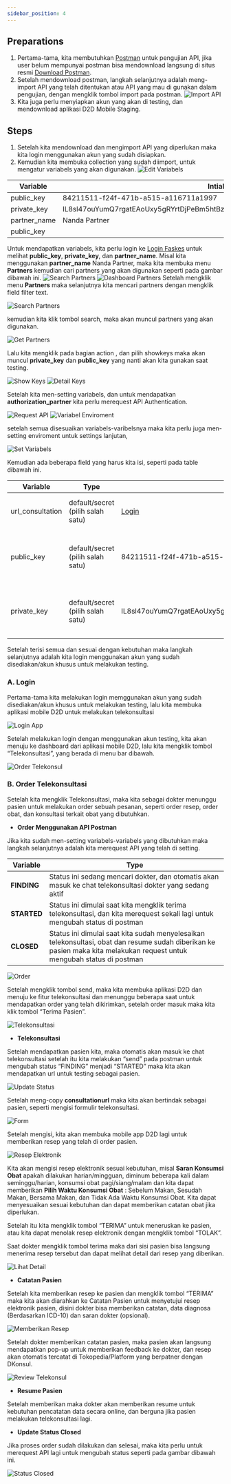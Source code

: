 ```yaml
---
sidebar_position: 4
---
```


## Preparations
1. Pertama-tama, kita membutuhkan [Postman](https://www.postman.com/) untuk pengujian API, jika user belum mempunyai postman bisa mendownload langsung di situs resmi [Download Postman](https://www.postman.com/downloads/).
2. Setelah mendownload postman, langkah selanjutnya adalah meng-import API yang telah ditentukan atau API yang mau di gunakan dalam pengujian, dengan mengklik tombol import pada postman.
![Import API](./img/Import_API.png)
3. Kita juga perlu menyiapkan akun yang akan di testing, dan mendownload aplikasi D2D Mobile Staging.

## Steps
1. Setelah kita mendownload dan mengimport API yang diperlukan maka kita login menggunakan akun yang sudah disiapkan.
2. Kemudian kita membuka collection yang sudah diimport, untuk mengatur variabels yang akan digunakan.
![Edit Variabels](./img/Edit_Variabels.png)

| Variable     | Intial Value | Current Value|
|------------------|-----------|-------------|
| public_key   |84211511-f24f-471b-a515-a116711a1997|84211511-f24f-471b-a515-a116711a1997|
| private_key   |IL8sl47ouYumQ7rgatEAoUxy5gRYrtDjPeBm5htBzMIyVYunGnBVBtK3TxbP8yGNCvdJvM91tHoKgI5G|IL8sl47ouYumQ7rgatEAoUxy5gRYrtDjPeBm5htBzMIyVYunGnBVBtK3TxbP8yGNCvdJvM91tHoKgI5G|
| partner_name   |Nanda Partner|Nanda Partner|
| public_key   ||*Otomatis setelah merequest API Authentication*|

Untuk mendapatkan variabels, kita perlu login ke [Login Faskes](https://staging-faskesportal.d2d.co.id/)   untuk melihat **public_key**, **private_key**, dan **partner_name**. Misal kita menggunakan **partner_name** Nanda Partner, maka kita membuka menu **Partners** kemudian cari partners yang akan digunakan seperti pada gambar dibawah ini.
![Search Partners](./img/Search_Partners.png)
![Dashboard Partners](./img/Dashboard_Partners.png)
Setelah mengklik menu **Partners** maka selanjutnya kita mencari partners dengan mengklik field filter text.

![Search Partners](./img/Search_Partners1.png)

kemudian kita klik tombol search, maka akan muncul partners yang akan digunakan.

![Get Partners](./img/Get_partners.png)

Lalu kita mengklik pada bagian action , dan pilih showkeys maka akan muncul **private_key** dan **public_key** yang nanti akan kita gunakan saat testing.

![Show Keys](./img/Show_Keys.png)
![Detail Keys](./img/Detail_Showkeys.png)

Setelah kita men-setting variabels, dan untuk mendapatkan **authorization_partner** kita perlu merequest API Authentication.

![Request API](./img/Request_Api.png)
![Variabel Enviroment](./img/Variabel_Check.png)

setelah semua disesuaikan variabels-varibelsnya maka kita perlu juga men-setting enviroment untuk settings lanjutan,

![Set Variabels](./img/Set_Variabels.png)

Kemudian ada beberapa field yang harus kita isi, seperti pada table dibawah ini.

| Variable     | Type | Inital Value|Current Value|Deskripsi|
|------------------|-----------|-------------|-------------|-------------|
| url_consultation  |default/secret (pilih salah satu)|[Login](https://staging-consultapi.d2d.co.id/)|[Login](https://staging-consultapi.d2d.co.id/)|**isi sesuai dengan url yang mau ditest**|
| public_key  |default/secret (pilih salah satu)|84211511-f24f-471b-a515-a116711a1997|84211511-f24f-471b-a515-a116711a1997|**isi sesuai dengan public_key partner yang dipilih**|
| private_key   |default/secret (pilih salah satu)|IL8sl47ouYumQ7rgatEAoUxy5gRYrtDjPeBm5htBzMIyVYunGnBVBtK3TxbP8yGNCvdJvM91tHoKgI5G|IL8sl47ouYumQ7rgatEAoUxy5gRYrtDjPeBm5htBzMIyVYunGnBVBtK3TxbP8yGNCvdJvM91tHoKgI5G|**isi sesuai dengan public_key partner yang dipilih**|

Setelah terisi semua dan sesuai dengan kebutuhan maka langkah selanjutnya adalah kita login menggunakan akun yang sudah disediakan/akun khusus untuk melakukan testing.

### A. Login
Pertama-tama kita melakukan login memggunakan akun yang sudah disediakan/akun khusus untuk melakukan testing, lalu kita membuka aplikasi mobile D2D untuk melakukan telekonsultasi

![Login App](./img/Login_App.png)

Setelah melakukan login dengan menggunakan akun testing, kita akan menuju ke dashboard dari aplikasi mobile D2D, lalu kita mengklik tombol “Telekonsultasi”, yang berada di menu bar dibawah.

![Order Telekonsul](./img/Order_Telekonsul.png)

### B. Order Telekonsultasi
Setelah kita mengklik Telekonsultasi, maka kita sebagai dokter menunggu pasien untuk melakukan order sebuah pesanan, seperti order resep, order obat, dan konsultasi terkait obat yang dibutuhkan.

- **Order Menggunakan API Postman**

Jika kita sudah men-setting variabels-variabels yang dibutuhkan maka langkah selanjutnya adalah kita merequest API yang telah di setting. 

| Variable     | Type |
|------------------|-----------|
|**FINDING**  |Status ini sedang mencari dokter, dan otomatis akan masuk ke chat telekonsultasi dokter yang sedang aktif|
|**STARTED**  |Status ini dimulai saat kita mengklik terima telekonsultasi, dan kita merequest sekali lagi untuk mengubah status di postman|
|**CLOSED**  |Status ini dimulai saat kita sudah menyelesaikan telekonsultasi, obat dan resume sudah diberikan ke pasien maka kita melakukan request untuk mengubah status di postman|

![Order](./img/Order.png)

Setelah mengklik tombol send, maka kita membuka aplikasi D2D dan menuju ke fitur telekonsultasi dan menunggu beberapa saat untuk mendapatkan order yang telah dikirimkan, setelah order masuk maka kita klik tombol “Terima Pasien”.

![Telekonsultasi](./img/Melakukan_Telekonsultasi.png)

- **Telekonsultasi**

Setelah mendapatkan pasien kita, maka otomatis akan masuk ke chat telekonsultasi setelah itu kita melakukan “send” pada postman untuk mengubah status “FINDING” menjadi “STARTED” maka kita akan mendapatkan url untuk testing sebagai pasien.

![Update Status](./img/Update_Status.png)

Setelah meng-copy **consultationurl** maka kita akan bertindak sebagai pasien, seperti mengisi formulir telekonsultasi.

![Form](./img/Form.png)

Setelah mengisi, kita akan membuka mobile app D2D lagi untuk memberikan resep yang telah di order pasien.

![Resep Elektronik](./img/Resep_Elektronik.png)

Kita akan mengisi resep elektronik sesuai kebutuhan, misal **Saran Konsumsi Obat** apakah dilakukan harian/mingguan, diminum beberapa kali dalam seminggu/harian, konsumsi obat pagi/siang/malam dan kita dapat memberikan **Pilih Waktu Konsumsi Obat** : Sebelum Makan, Sesudah Makan, Bersama Makan, dan Tidak Ada Waktu Konsumsi Obat. Kita dapat menyesuaikan sesuai kebutuhan dan dapat memberikan catatan obat jika diperlukan.

Setelah itu kita mengklik tombol “TERIMA” untuk meneruskan ke pasien, atau kita dapat menolak resep elektronik dengan mengklik tombol “TOLAK”.

Saat dokter mengklik tombol terima maka dari sisi pasien bisa langsung menerima resep tersebut dan dapat melihat detail dari resep yang diberikan.

![Lihat Detail](./img/lihat_detail.png)

- **Catatan Pasien**

Setelah kita memberikan resep ke pasien dan mengklik tombol “TERIMA” maka kita akan diarahkan ke Catatan Pasien untuk menyetujui resep elektronik pasien, disini dokter bisa memberikan catatan, data diagnosa (Berdasarkan ICD-10) dan saran dokter (opsional).

![Memberikan Resep](./img/Memberikan_resep.png)

Setelah dokter memberikan catatan pasien, maka pasien akan langsung mendapatkan pop-up untuk memberikan feedback ke dokter, dan resep akan otomatis tercatat di Tokopedia/Platform yang berpatner dengan DKonsul.

![Review Telekonsul](./img/Review_Telekonsul.png)

- **Resume Pasien**

Setelah memberikan maka dokter akan memberikan resume untuk kebutuhan pencatatan data secara online, dan berguna jika pasien melakukan telekonsultasi lagi.

- **Update Status Closed**

Jika proses order sudah dilakukan dan selesai, maka kita perlu untuk merequest API lagi untuk mengubah status seperti pada gambar dibawah ini.

![Status Closed](./img/Status_selesai.png)